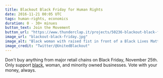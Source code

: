```yaml
---
title: Blackout Black Friday for Human Rights
date: 2016-11-21 00:05 UTC
tags: human-rights, economics
duration: 0 - 30+ minues
button_text: Join the Movement
button_url: "https://www.thunderclap.it/projects/50236-blackout-black-friday-2016"
image_url: "blackout-black-friday.jpg"
image_alt: "Black woman with raised fist in front of a Black Lives Matter banner"
image_credit: "Twitter/@UnitedBlackout"
---
```


Don't buy anything from major retail chains on Black Friday, November 25th.
Only support [black](https://www.whereyoucamefrom.biz/), woman, and minority
owned businesses. Vote with your money, always.
